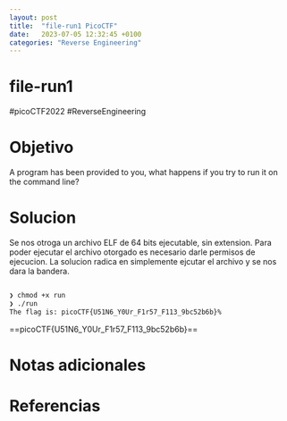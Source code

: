 ```yaml
---
layout: post
title:  "file-run1 PicoCTF"
date:   2023-07-05 12:32:45 +0100
categories: "Reverse Engineering"
---
```



# file-run1
#picoCTF2022 #ReverseEngineering

# Objetivo
A program has been provided to you, what happens if you try to run it on the command line?

# Solucion
Se nos otroga un archivo ELF de 64 bits ejecutable, sin extension.
Para poder ejecutar el archivo otorgado es necesario darle permisos de ejecucion.
La solucion radica en simplemente ejcutar el archivo y se nos dara la bandera.

```bash

❯ chmod +x run
❯ ./run
The flag is: picoCTF{U51N6_Y0Ur_F1r57_F113_9bc52b6b}%  
```
==picoCTF{U51N6_Y0Ur_F1r57_F113_9bc52b6b}==

# Notas adicionales
# Referencias
